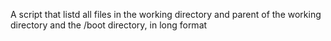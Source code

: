 A script that listd all files in the working directory and parent of the working directory and the /boot directory, in long format
